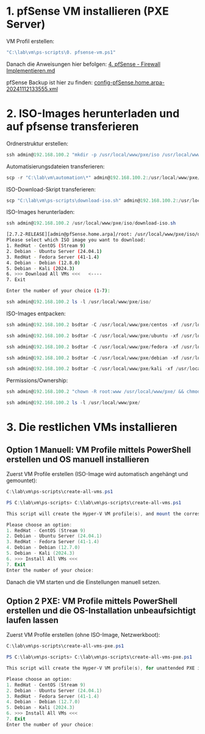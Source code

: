 # 1. pfSense VM installieren (PXE Server)

VM Profil erstellen:
```powershell
"C:\lab\vm\ps-scripts\0. pfsense-vm.ps1"
```
Danach die Anweisungen hier befolgen: [4. pfSense - Firewall Implementieren.md](https://github.com/luki4no/lab/blob/main/4.%20pfSense%20-%20Firewall%20Implementieren.md)

pfSense Backup ist hier zu finden: [config-pfSense.home.arpa-20241112133555.xml](https://github.com/luki4no/lab/blob/main/vm/backup/config-pfSense.home.arpa-20241111113220.xml)

# 2. ISO-Images herunterladen und auf pfsense transferieren

Ordnerstruktur erstellen:
```powershell
ssh admin@192.168.100.2 "mkdir -p /usr/local/www/pxe/iso /usr/local/www/pxe/automation /usr/local/www/pxe/centos /usr/local/www/pxe/fedora /usr/local/www/pxe/ubuntu /usr/local/www/pxe/debian /usr/local/www/pxe/kali; chown -R root:www /usr/local/www/pxe; chmod -R 755 /usr/local/www/pxe"
```

Automatisierungsdateien transferieren:
```powershell
scp -r "C:\lab\vm\automation\*" admin@192.168.100.2:/usr/local/www/pxe/automation
```

ISO-Download-Skript transferieren:
```powershell
scp "C:\lab\vm\ps-scripts\download-iso.sh" admin@192.168.100.2:/usr/local/www/pxe/iso; ssh admin@192.168.100.2 chmod +x /usr/local/www/pxe/iso/download-iso.sh
```

ISO-Images herunterladen:

```powershell
ssh admin@192.168.100.2 /usr/local/www/pxe/iso/download-iso.sh
```

```bash
[2.7.2-RELEASE][admin@pfSense.home.arpa]/root: /usr/local/www/pxe/iso/download-iso.sh
Please select which ISO image you want to download:
1. RedHat - CentOS (Stream 9)
2. Debian - Ubuntu Server (24.04.1)
3. RedHat - Fedora Server (41-1.4)
4. Debian - Debian (12.8.0)
5. Debian - Kali (2024.3)
6. >>> Download All VMs <<<   <---- 
7. Exit

Enter the number of your choice (1-7):
```
```powershell
ssh admin@192.168.100.2 ls -l /usr/local/www/pxe/iso/
```

ISO-Images entpacken:
```powershell
ssh admin@192.168.100.2 bsdtar -C /usr/local/www/pxe/centos -xf /usr/local/www/pxe/iso/CentOS-Stream-9-latest-x86_64-dvd1.iso
```
```powershell
ssh admin@192.168.100.2 bsdtar -C /usr/local/www/pxe/ubuntu -xf /usr/local/www/pxe/iso/ubuntu-24.04.1-live-server-amd64.iso
```
```powershell
ssh admin@192.168.100.2 bsdtar -C /usr/local/www/pxe/fedora -xf /usr/local/www/pxe/iso/Fedora-Server-dvd-x86_64-41-1.4.iso
```
```powershell
ssh admin@192.168.100.2 bsdtar -C /usr/local/www/pxe/debian -xf /usr/local/www/pxe/iso/debian-12.8.0-amd64-netinst.iso
```
```powershell
ssh admin@192.168.100.2 bsdtar -C /usr/local/www/pxe/kali -xf /usr/local/www/pxe/iso/kali-linux-2024.3-installer-netinst-amd64.iso
```

Permissions/Ownership:
```powershell
ssh admin@192.168.100.2 "chown -R root:www /usr/local/www/pxe/ && chmod -R 755 /usr/local/www/pxe/"
```
```powershell
ssh admin@192.168.100.2 ls -l /usr/local/www/pxe/
```

# 3. Die restlichen VMs installieren

## Option 1 Manuell: VM Profile mittels PowerShell erstellen und OS manuell installieren 

Zuerst VM Profile erstellen (ISO-Image wird automatisch angehängt und gemountet):
```powershell
C:\lab\vm\ps-scripts\create-all-vms.ps1
```
```powershell
PS C:\lab\vm\ps-scripts> C:\lab\vm\ps-scripts\create-all-vms.ps1

This script will create the Hyper-V VM profile(s), and mount the corresponding ISO-image

Please choose an option:
1. RedHat - CentOS (Stream 9)
2. Debian - Ubuntu Server (24.04.1)
3. RedHat - Fedora Server (41-1.4)
4. Debian - Debian (12.7.0)
5. Debian - Kali (2024.3)
6. >>> Install All VMs <<<
7. Exit
Enter the number of your choice:
```
Danach die VM starten und die Einstellungen manuell setzen.

## Option 2 PXE: VM Profile mittels PowerShell erstellen und die OS-Installation unbeaufsichtigt laufen lassen

Zuerst VM Profile erstellen (ohne ISO-Image, Netzwerkboot):
```powershell
C:\lab\vm\ps-scripts\create-all-vms-pxe.ps1
```
```powershell
PS C:\lab\vm\ps-scripts> C:\lab\vm\ps-scripts\create-all-vms-pxe.ps1

This script will create the Hyper-V VM profile(s), for unattended PXE installations

Please choose an option:
1. RedHat - CentOS (Stream 9)
2. Debian - Ubuntu Server (24.04.1)
3. RedHat - Fedora Server (41-1.4)
4. Debian - Debian (12.7.0)
5. Debian - Kali (2024.3)
6. >>> Install All VMs <<<
7. Exit
Enter the number of your choice:
```
